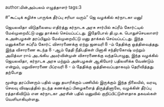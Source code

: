 author:மின்அம்பலம் எழுத்தாளர்
tags:3

#”கூட்டிக் கழிச்சு பாருங்க தீர்ப்பு சரியா வரும்” ஜெ வழக்கில் கர்நாடகா மனு! 

ஜெயலலிதா விடுதலையை எதிர்த்து கர்நாடக அரசு சார்பில் சுப்ரீம் கோர்ட்டில் மேல்முறையீட்டு மனு தாக்கல் செய்யப்பட்டது. இதேபோல் தி.மு.க. பொதுச்செயலாளர் க.அன்பழகன் தரப்பிலும் மேல்முறையீட்டு மனு தாக்கல் செய்யப்பட்டது. இந்த மனுக்களை சுப்ரீம் கோர்ட் விசாரணைக்கு ஏற்று ஜனவரி 8 -ம் தேதிக்கு ஒத்திவைத்தது. இந்த விசாரணை கடந்த 8 -ஆம் தேதி நீதிபதிகள் பினாகி சந்திரகோஷ் மற்றும் அமித்வா ராய் அடங்கிய அமர்வின்முன் விசாரணைக்கு வந்தபொழுது, இந்த வழக்கில் ஜெயலலிதா, கர்நாடக அரசு மற்றும் அன்பழகன் ஆகியோர் பதிலளிக்க வேண்டும் என்றும், மறுவிசாரணை பிப்ரவரி 8 - ம் தேதிக்கு ஒத்திவைப்பதாகவும் தெரிவித்தது. தற்போது

மூன்று தரப்பினரும் பதில் மனு தயாரிக்கும் பணியில் இருக்கும் இந்த நிலையில், வரவு, செலவு விஷயத்தில் நடந்த கணக்குப் பிழைகளைத்  திருத்தினாலே,  வழக்கின் தீர்ப்பு ரத்தாகிவிடும் என கர்நாடகா அரசின் பதில் மனுவில் குறிப்பிட்டுள்ளதாக தகவல்கள் வெளியாகியுள்ளது.
